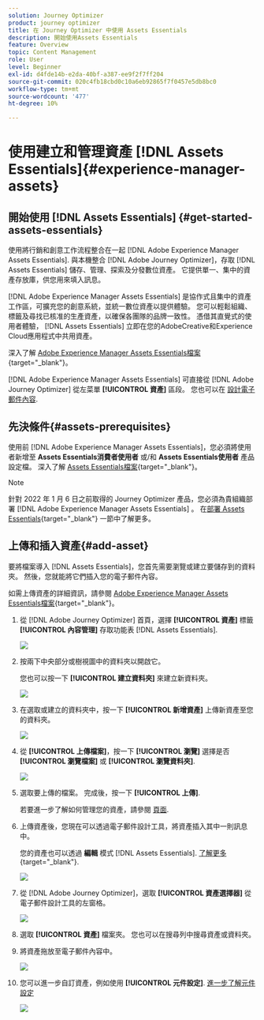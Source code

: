 ```yaml
---
solution: Journey Optimizer
product: journey optimizer
title: 在 Journey Optimizer 中使用 Assets Essentials
description: 開始使用Assets Essentials
feature: Overview
topic: Content Management
role: User
level: Beginner
exl-id: d4fde14b-e2da-40bf-a387-ee9f2f7ff204
source-git-commit: 020c4fb18cbd0c10a6eb92865f7f0457e5db8bc0
workflow-type: tm+mt
source-wordcount: '477'
ht-degree: 10%

---
```


# 使用建立和管理資產 [!DNL Assets Essentials]{#experience-manager-assets}

## 開始使用 [!DNL Assets Essentials] {#get-started-assets-essentials}

使用將行銷和創意工作流程整合在一起 [!DNL Adobe Experience Manager Assets Essentials]. 與本機整合 [!DNL Adobe Journey Optimizer]，存取 [!DNL Assets Essentials] 儲存、管理、探索及分發數位資產。 它提供單一、集中的資產存放庫，供您用來填入訊息。

[!DNL Adobe Experience Manager Assets Essentials] 是協作式且集中的資產工作區，可擴充您的創意系統，並統一數位資產以提供體驗。 您可以輕鬆組織、標籤及尋找已核准的生產資產，以確保各團隊的品牌一致性。 憑借其直覺式的使用者體驗， [!DNL Assets Essentials] 立即在您的AdobeCreative和Experience Cloud應用程式中共用資產。

深入了解 [Adobe Experience Manager Assets Essentials檔案](https://experienceleague.adobe.com/docs/experience-manager-assets-essentials/help/introduction.html){target=&quot;_blank&quot;}。

[!DNL Adobe Experience Manager Assets Essentials] 可直接從 [!DNL Adobe Journey Optimizer] 從左菜單 **[!UICONTROL 資產]** 區段。 您也可以在 [設計電子郵件內容](get-started-email-design.md).

## 先決條件{#assets-prerequisites}

使用前 [!DNL Adobe Experience Manager Assets Essentials]，您必須將使用者新增至 **Assets Essentials消費者使用者** 或/和 **Assets Essentials使用者** 產品設定檔。 深入了解 [Assets Essentials檔案](https://experienceleague.adobe.com/docs/experience-manager-assets-essentials/help/deploy-administer.html){target=&quot;_blank&quot;}。

>[!NOTE]
>針對 2022 年 1 月 6 日之前取得的 Journey Optimizer 產品，您必須為貴組織部署 [!DNL Adobe Experience Manager Assets Essentials] 。 在[部署 Assets Essentials](https://experienceleague.adobe.com/docs/experience-manager-assets-essentials/help/deploy-administer.html){target=&quot;_blank&quot;} 一節中了解更多。

## 上傳和插入資產{#add-asset}

要將檔案導入 [!DNL Assets Essentials]，您首先需要瀏覽或建立要儲存到的資料夾。 然後，您就能將它們插入您的電子郵件內容。

如需上傳資產的詳細資訊，請參閱 [Adobe Experience Manager Assets Essentials檔案](https://experienceleague.adobe.com/docs/experience-manager-assets-essentials/help/add-delete.html){target=&quot;_blank&quot;}。

1. 從 [!DNL Adobe Journey Optimizer] 首頁，選擇 **[!UICONTROL 資產]** 標籤 **[!UICONTROL 內容管理]** 存取功能表 [!DNL Assets Essentials].

   ![](assets/media_library_1.png)

1. 按兩下中央部分或樹視圖中的資料夾以開啟它。

   您也可以按一下 **[!UICONTROL 建立資料夾]** 來建立新資料夾。

   ![](assets/media_library_8.png)

1. 在選取或建立的資料夾中，按一下 **[!UICONTROL 新增資產]** 上傳新資產至您的資料夾。

   ![](assets/media_library_2.png)

1. 從 **[!UICONTROL 上傳檔案]**，按一下 **[!UICONTROL 瀏覽]** 選擇是否 **[!UICONTROL 瀏覽檔案]** 或 **[!UICONTROL 瀏覽資料夾]**.

   ![](assets/media_library_3.png)

1. 選取要上傳的檔案。 完成後，按一下 **[!UICONTROL 上傳]**.

   若要進一步了解如何管理您的資產，請參閱 [頁面](https://experienceleague.adobe.com/docs/experience-manager-assets-essentials/help/manage-organize.html).

1. 上傳資產後，您現在可以透過電子郵件設計工具，將資產插入其中一則訊息中。

   您的資產也可以透過 **編輯** 模式 [!DNL Assets Essentials]. [了解更多](https://experienceleague.adobe.com/docs/experience-manager-assets-essentials/help/edit-images.html){target=&quot;_blank&quot;}.

   ![](assets/media_library_12.png)

1. 從 [!DNL Adobe Journey Optimizer]，選取 **[!UICONTROL 資產選擇器]** 從電子郵件設計工具的左窗格。

   ![](assets/media_library_5.png)

1. 選取 **[!UICONTROL 資產]** 檔案夾。 您也可以在搜尋列中搜尋資產或資料夾。

1. 將資產拖放至電子郵件內容中。

   ![](assets/media_library_6.png)

1. 您可以進一步自訂資產，例如使用 **[!UICONTROL 元件設定]**. [進一步了解元件設定](content-components.md)

   ![](assets/media_library_13.png)

   <!--
    After adding your asset to your email, use the **[!UICONTROL Find similar Stock photos]** option to locate Stock photos that match the content, color, and composition of your image. [Learn more about Adobe Stock](stock.md).

    Note that this option is available for licensed/unlicensed Stock images and images from your Assets folder. 

    ![](assets/media_library_14.png)
    -->